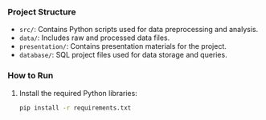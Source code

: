 ### Project Structure
- `src/`: Contains Python scripts used for data preprocessing and analysis.
- `data/`: Includes raw and processed data files.
- `presentation/`: Contains presentation materials for the project.
- `database/`: SQL project files used for data storage and queries.

### How to Run
1. Install the required Python libraries:
   ```bash
   pip install -r requirements.txt
